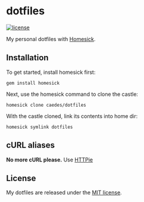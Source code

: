 # dotfiles

[![license](https://img.shields.io/github/license/caedes/dotfiles.svg?maxAge=2592000?style=plastic)](LICENSE.md)

My personal dotfiles with [Homesick](https://github.com/technicalpickles/homesick).

## Installation

To get started, install homesick first:

```shell
gem install homesick
```

Next, use the homesick command to clone the castle:

```shell
homesick clone caedes/dotfiles
```

With the castle cloned, link its contents into home dir:

```shell
homesick symlink dotfiles
```

## cURL aliases

**No more cURL please.** Use [HTTPie](https://github.com/jkbrzt/httpie)

## License

My dotfiles are released under the [MIT license](LICENSE.md).
